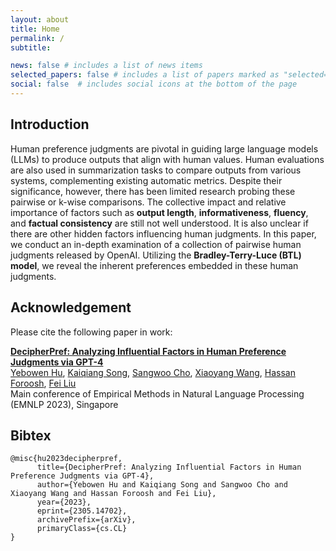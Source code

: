 ```yaml
---
layout: about
title: Home
permalink: /
subtitle:

news: false # includes a list of news items
selected_papers: false # includes a list of papers marked as "selected={true}"
social: false  # includes social icons at the bottom of the page
---
```


## Introduction

Human preference judgments are pivotal in guiding large language models (LLMs) to produce outputs that align with human values. Human evaluations are also used in summarization tasks to compare outputs from various systems, complementing existing automatic metrics. Despite their significance, however, there has been limited research probing these pairwise or k-wise comparisons. The collective impact and relative importance of factors such as **output length**, **informativeness**, **fluency**, and **factual consistency** are still not well understood. It is also unclear if there are other hidden factors influencing human judgments. In this paper, we conduct an in-depth examination of a collection of pairwise human judgments released by OpenAI. Utilizing the **Bradley-Terry-Luce (BTL) model**, we reveal the inherent preferences embedded in these human judgments. 

## Acknowledgement

Please cite the following paper in work:

[**DecipherPref: Analyzing Influential Factors in Human Preference Judgments via GPT-4**](https://arxiv.org/abs/2305.14702)\
[Yebowen Hu](https://yebowenhu.github.io/), [Kaiqiang Song](https://github.com/KaiQiangSong), [Sangwoo Cho](https://sangwoo3.github.io/), [Xiaoyang Wang](https://www.linkedin.com/in/xiaoyang-wang-001/), [Hassan Foroosh](https://www.cs.ucf.edu/person/hassan-foroosh/), [Fei Liu](https://www.cs.emory.edu/~fliu40/)\
Main conference of Empirical Methods in Natural Language Processing (EMNLP 2023), Singapore

## Bibtex
```
@misc{hu2023decipherpref,
      title={DecipherPref: Analyzing Influential Factors in Human Preference Judgments via GPT-4}, 
      author={Yebowen Hu and Kaiqiang Song and Sangwoo Cho and Xiaoyang Wang and Hassan Foroosh and Fei Liu},
      year={2023},
      eprint={2305.14702},
      archivePrefix={arXiv},
      primaryClass={cs.CL}
}
```